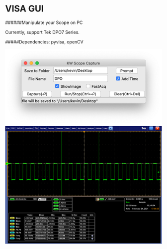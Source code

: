 # VISA GUI
######Manipulate your Scope on PC 

Currently, support Tek DPO7 Series.

#####Dependencies: pyvisa, openCV

![GUI screen shot](img/GUI.png)
![Scope screen shot](img/test.png)